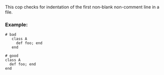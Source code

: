 This cop checks for indentation of the first non-blank non-comment
line in a file.

### Example:
    # bad
       class A
         def foo; end
       end

    # good
    class A
      def foo; end
    end

